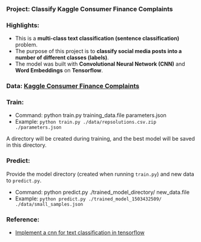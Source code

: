 ### Project: Classify Kaggle Consumer Finance Complaints

### Highlights:

 - This is a **multi-class text classification (sentence classification)** problem.
 - The purpose of this project is to **classify social media posts into a number of different classes (labels)**. 
 - The model was built with **Convolutional Neural Network (CNN)** and **Word Embeddings** on **Tensorflow**.

### Data: [Kaggle Consumer Finance Complaints](https://www.kaggle.com/cfpb/us-consumer-finance-complaints)

### Train:

 - Command: python train.py training_data.file parameters.json
 - Example: ```python train.py ./data/repsolutions.csv.zip ./parameters.json```
 
 A directory will be created during training, and the best model will be saved in this directory. 

### Predict:

 Provide the model directory (created when running ```train.py```) and new data to ```predict.py```.
 - Command: python predict.py ./trained_model_directory/ new_data.file
 - Example: ```python predict.py ./trained_model_1503432509/ ./data/small_samples.json```

### Reference:
 - [Implement a cnn for text classification in tensorflow](http://www.wildml.com/2015/12/implementing-a-cnn-for-text-classification-in-tensorflow/)

